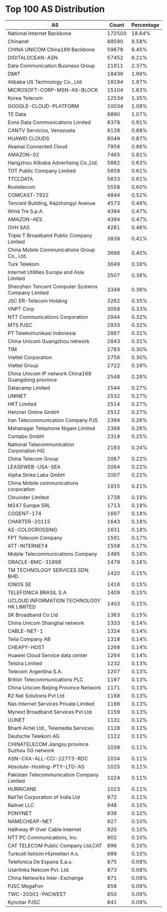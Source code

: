 # Top 100 AS Distribution
| AS | Count | Percentage |
|----|----|----|
| National Internet Backbone | 172500 | 18.64% |
| Chinanet | 88590 | 9.58% |
| CHINA UNICOM China169 Backbone | 59678 | 6.45% |
| DIGITALOCEAN-ASN | 57452 | 6.21% |
| Data Communication Business Group | 21911 | 2.37% |
| DMIT | 18439 | 1.99% |
| Alibaba US Technology Co., Ltd. | 18194 | 1.97% |
| MICROSOFT-CORP-MSN-AS-BLOCK | 15104 | 1.63% |
| Korea Telecom | 12534 | 1.35% |
| GOOGLE-CLOUD-PLATFORM | 10034 | 1.08% |
| TE Data | 9890 | 1.07% |
| Eons Data Communications Limited | 8378 | 0.91% |
| CANTV Servicios, Venezuela | 8138 | 0.88% |
| HUAWEI CLOUDS | 8049 | 0.87% |
| Akamai Connected Cloud | 7956 | 0.86% |
| AMAZON-02 | 7465 | 0.81% |
| Hangzhou Alibaba Advertising Co.,Ltd. | 5862 | 0.63% |
| TOT Public Company Limited | 5659 | 0.61% |
| TTCLDATA | 5633 | 0.61% |
| Rostelecom | 5558 | 0.60% |
| COMCAST-7922 | 4844 | 0.52% |
| Tencent Building, Kejizhongyi Avenue | 4573 | 0.49% |
| Wind Tre S.p.A. | 4394 | 0.47% |
| AMAZON-AES | 4394 | 0.47% |
| OVH SAS | 4281 | 0.46% |
| Triple T Broadband Public Company Limited | 3839 | 0.41% |
| China Mobile Communications Group Co., Ltd. | 3696 | 0.40% |
| Turk Telekom | 3649 | 0.39% |
| Internet Utilities Europe and Asia Limited | 3507 | 0.38% |
| Shenzhen Tencent Computer Systems Company Limited | 3349 | 0.36% |
| JSC ER-Telecom Holding | 3262 | 0.35% |
| VNPT Corp | 3058 | 0.33% |
| NTT Communications Corporation | 2944 | 0.32% |
| MTS PJSC | 2933 | 0.32% |
| PT Telekomunikasi Indonesia | 2887 | 0.31% |
| China Unicom Guangzhou network | 2843 | 0.31% |
| TIM | 2783 | 0.30% |
| Viettel Corporation | 2756 | 0.30% |
| Viettel Group | 2722 | 0.29% |
| China Unicom IP network China169 Guangdong province | 2548 | 0.28% |
| Datacamp Limited | 2544 | 0.27% |
| UNINET | 2532 | 0.27% |
| HKT Limited | 2514 | 0.27% |
| Hetzner Online GmbH | 2512 | 0.27% |
| Iran Telecommunication Company PJS | 2394 | 0.26% |
| Mahanagar Telephone Nigam Limited | 2388 | 0.26% |
| Contabo GmbH | 2319 | 0.25% |
| National Telecommunication Corporation HQ | 2193 | 0.24% |
| China Telecom Group | 2067 | 0.22% |
| LEASEWEB-USA-SEA | 2064 | 0.22% |
| Alpha Strike Labs GmbH | 2007 | 0.22% |
| China Mobile communications corporation | 1915 | 0.21% |
| Clouvider Limited | 1738 | 0.19% |
| M247 Europe SRL | 1713 | 0.19% |
| COGENT-174 | 1697 | 0.18% |
| CHARTER-20115 | 1643 | 0.18% |
| AS-COLOCROSSING | 1631 | 0.18% |
| FPT Telecom Company | 1591 | 0.17% |
| ATT-INTERNET4 | 1558 | 0.17% |
| Mobile Telecommunications Company | 1495 | 0.16% |
| ORACLE-BMC-31898 | 1479 | 0.16% |
| TM TECHNOLOGY SERVICES SDN. BHD. | 1420 | 0.15% |
| IONOS SE | 1416 | 0.15% |
| TELEFONICA BRASIL S.A | 1409 | 0.15% |
| UCLOUD INFORMATION TECHNOLOGY HK LIMITED | 1403 | 0.15% |
| SK Broadband Co Ltd | 1363 | 0.15% |
| China Unicom Shanghai network | 1333 | 0.14% |
| CABLE-NET-1 | 1324 | 0.14% |
| Telia Company AB | 1318 | 0.14% |
| CHEAPY-HOST | 1268 | 0.14% |
| Huawei Cloud Service data center | 1264 | 0.14% |
| Telstra Limited | 1232 | 0.13% |
| Telecom Argentina S.A. | 1207 | 0.13% |
| British Telecommunications PLC | 1197 | 0.13% |
| China Unicom Beijing Province Network | 1171 | 0.13% |
| R2 Net Solutions Pvt Ltd | 1168 | 0.13% |
| Nas Internet Services Private Limited | 1166 | 0.13% |
| Mynext Broadband Services Pvt Ltd | 1159 | 0.13% |
| UUNET | 1131 | 0.12% |
| Bharti Airtel Ltd., Telemedia Services | 1128 | 0.12% |
| Deutsche Telekom AG | 1122 | 0.12% |
| CHINATELECOM Jiangsu province Suzhou 5G network | 1038 | 0.11% |
| ASN-CXA-ALL-CCI-22773-RDC | 1034 | 0.11% |
| Absolute-Hosting-PTY-LTD-AS | 1025 | 0.11% |
| Pakistan Telecommunication Company Limited | 1024 | 0.11% |
| HURRICANE | 1023 | 0.11% |
| RailTel Corporation of India Ltd | 972 | 0.11% |
| Railnet LLC | 948 | 0.10% |
| PONYNET | 938 | 0.10% |
| NAMECHEAP-NET | 927 | 0.10% |
| Hathway IP Over Cable Internet | 920 | 0.10% |
| NTT PC Communications, Inc. | 902 | 0.10% |
| CAT TELECOM Public Company Ltd,CAT | 896 | 0.10% |
| Turkcell Iletisim Hizmetleri A.s. | 889 | 0.10% |
| Telefonica De Espana S.a.u. | 875 | 0.09% |
| Userlinks Netcom Pvt. Ltd. | 873 | 0.09% |
| China Networks Inter-Exchange | 871 | 0.09% |
| PJSC MegaFon | 858 | 0.09% |
| TWC-20001-PACWEST | 850 | 0.09% |
| Kyivstar PJSC | 841 | 0.09% |
